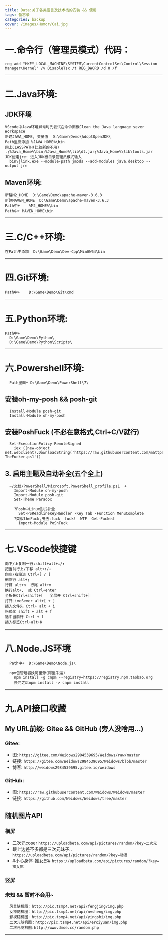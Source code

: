 ```yaml
---
title: Data:关于各类语言及技术栈的安装 && 使用
tags: 备忘录
categories: backup
cover: /images/Humor/Cai.jpg
---
```

<!--
 * @Author: Weidows
 * @Date: 2020-08-19 00:38:26
 * @LastEditors: Weidows
 * @LastEditTime: 2020-08-25 00:19:23
 * @FilePath: \Weidows\Website\source\_posts\Data.md
-->

# 一.命令行（管理员模式）代码：
  ``` 
  reg add "HKEY_LOCAL_MACHINE\SYSTEM\CurrentControlSet\Control\Session Manager\Kernel" /v DisableTsx /t REG_DWORD /d 0 /f
  ```
---

# 二.Java环境:
  ## JDK环境
  ``` 
  VScode中Java环境异常时先尝试在命令面板Clean the Java language sever Workspace
  新建JAVA_HOME, 变量值  D:\Game\Demo\AdoptOpenJDK\
  Path里面添加 %JAVA_HOME%\bin
  同上CLASSPATH(比较新的不用)	.;%Java_Home%\bin;%Java_Home%\lib\dt.jar;%Java_Home%\lib\tools.jar
  JDK创建jre: 进入JDK根目录管理员模式输入
    bin\jlink.exe --module-path jmods --add-modules java.desktop --output jre
  ```
  ## Maven环境:
  ``` 
  新建M2_HOME  D:\Game\Demo\apache-maven-3.6.3
  新建MAVEN_HOME  D:\Game\Demo\apache-maven-3.6.3
  Path中+	%M2_HOME%\bin
  Path中+ MAVEN_HOME\bin
  ```
---

# 三.C/C++环境:

  ``` 
  在Path中添加  D:\Game\Demo\Dev-Cpp\MinGW64\bin
  ```
---

# 四.Git环境:

  ``` 
  Path中+	D:\Game\Demo\Git\cmd
  ```
---

# 五.Python环境:
  ``` 
  Path中+	
    D:\Game\Demo\Python\
    D:\Game\Demo\Python\Scripts\
  ```
---

# 六.Powershell环境:
  ``` 
    Path里面+ D:\Game\Demo\PowerShell\7\
  ```
  ## 安装oh-my-posh && posh-git
  ``` 
    Install-Module posh-git
    Install-Module oh-my-posh
  ```
  ## 安装PoshFuck (不必在意格式,Ctrl+C/V就行)
  ``` 
    Set-ExecutionPolicy RemoteSigned
      iex ((new-object net.webclient).DownloadString('https://raw.githubusercontent.com/mattparkes/PoShFuck/master/Install-TheFucker.ps1'))
  ```
  ## 3. 启用主题及自动补全(五个全上)
  ``` 
    ~/文档/PowerShell/Microsoft.PowerShell_profile.ps1  +
      Import-Module oh-my-posh
      Import-Module posh-git
      Set-Theme Paradox

      ?Posh中Linux形式补全
        Set-PSReadlineKeyHandler -Key Tab -Function MenuComplete
      ?类似theFuck,用法:fuck  fuck!  WTF  Get-Fucked
        Import-Module PoShFuck
  ```
---

# 七.VScode快捷键
  ``` 
  向下/上复制一行:shift+alt+↓/↑
  把当前行上/下移 alt+↑/↓
  向左/右缩进 Ctrl+[ / ]
  删除行 alt+;
  行首 alt+n  行尾 alt+m
  换行alt+,  或 Ctrl+enter
  全折叠Ctrl+shift+[   全展开 Ctrl+shift+]
  打开LiveSever alt+[ + ]
  插入文件头 Ctrl+ alt + i
  格式化 shift + alt + f
  选中当前行 Ctrl + l
  插入标签Ctrl+alt+K
  ```
---

# 八.Node.JS环境
  ``` 
    Path中+	D:\Game\Demo\Node.js\
    
    npm包管理器换阿里源(阿里牛逼)
      npm install -g cnpm --registry=https://registry.npm.taobao.org
      换完之后npm install -> cnpm install
  ```
---

# 九.API接口收藏
  ## My URL前缀: Gitee && GitHub (旁人没啥用...)
  ### Gitee:
  * 图:  `https://gitee.com/Weidows2984539695/Weidows/raw/master`
  * 链接: `https://gitee.com/Weidows2984539695/Weidows/blob/master`
  * 博客: `http://weidows2984539695.gitee.io/weidows`
  ### GitHub:
  * 图: `https://raw.githubusercontent.com/Weidows/Weidows/master`
  * 链接: `https://github.com/Weidows/Weidows/tree/master`
    
  ## 随机图片API
  ### 横屏
  * 二次元coser `https://uploadbeta.com/api/pictures/random/?key=二次元`
  * 跟上边差不多都是三次元妹子.. `https://uploadbeta.com/api/pictures/random/?key=动漫`
  * #小心身体-推女郎# `https://uploadbeta.com/api/pictures/random/?key=推女郎`
  
  ### 竖屏
  
  ### 未知 && 暂时不会用~
  ```
    风景随机图：http://pic.tsmp4.net/api/fengjing/img.php
    女神随机图：http://pic.tsmp4.net/api/nvsheng/img.php
    影视随机图：http://pic.tsmp4.net/api/yingshi/img.php
    二次元随机图：http://pic.tsmp4.net/api/erciyuan/img.php
    二次元随机图:http://www.dmoe.cc/random.php
  ```
---
